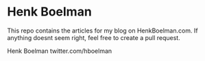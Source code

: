 # Henk Boelman
This repo contains the articles for my blog on HenkBoelman.com. If anything doesnt seem right, feel free to create a pull request.

Henk Boelman
twitter.com/hboelman
